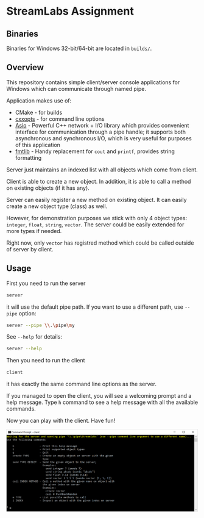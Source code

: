# StreamLabs Assignment

## Binaries

Binaries for Windows 32-bit/64-bit are located in `builds/`.

## Overview

This repository contains simple client/server console applications for Windows which can communicate through named pipe.

Application makes use of:

 * CMake - for builds
 * [cxxopts](https://github.com/jarro2783/cxxopts) - for command line options
 * [Asio](https://think-async.com/) - Powerful C++ network + I/O library which provides convenient interface for communication through a pipe handle; it supports both asynchronous and synchronous I/O, which is very useful for purposes of this application
 * [fmtlib](https://github.com/fmtlib/fmt) - Handy replacement for `cout` and `printf`, provides string formatting
 
 Server just maintains an indexed list with all objects which come from client.
 
 Client is able to create a new object. In addition, it is able to call a method on existing objects (if it has any).
 
 Server can easily register a new method on existing object. It can easily create a new object type (class) as well.
 
 However, for demonstration purposes we stick with only 4 object types: `integer`, `float`, `string`, `vector`. The server could be easily extended for more types if needed.
 
 Right now, only `vector` has registred method which could be called outside of server by client.

## Usage

First you need to run the server
```bash
server
```
it will use the default pipe path. If you want to use a different path, use `--pipe` option:
```bash
server --pipe \\.\pipe\my
```
See `--help` for details:
```bash
server --help
```

Then you need to run the client
```bash
client
```
it has exactly the same command line options as the server.

If you managed to open the client, you will see a welcoming prompt and a help message. Type `h` command to see a help message with all the available commands.

Now you can play with the client. Have fun!

![Client](figures/client.png)
